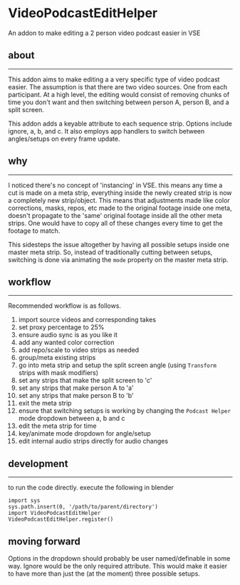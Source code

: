 # VideoPodcastEditHelper

An addon to make editing a 2 person video podcast easier in VSE

## about
---

This addon aims to make editing a a very specific type of video podcast easier. The assumption is that there are two video sources. One from each participant. At a high level, the editing would consist of removing chunks of time you don't want and then switching between person A, person B, and a split screen.

This addon adds a keyable attribute to each sequence strip. Options include ignore, a, b, and c. It also employs app handlers to switch between angles/setups on every frame update.

## why
---

I noticed there's no concept of 'instancing' in VSE. this means any time a cut is made on a meta strip, everything inside the newly created strip is now a completely new strip/object. This means that adjustments made like color corrections, masks, repos, etc made to the original footage inside one meta, doesn't propagate to the 'same' original footage inside all the other meta strips. One would have to copy all of these changes every time to get the footage to match. 

This sidesteps the issue altogether by having all possible setups inside one master meta strip. So, instead of traditionally cutting between setups, switching is done via animating the `mode` property on the master meta strip.
## workflow
---

Recommended workflow is as follows.

1. import source videos and corresponding takes
2. set proxy percentage to 25%
3. ensure audio sync is as you like it
4. add any wanted color correction 
5. add repo/scale to video strips as needed
6. group/meta existing strips
7. go into meta strip and setup the split screen angle (using `Transform` strips with mask modifiers)
8. set any strips that make the split screen to 'c'
9. set any strips that make person A to 'a'
10. set any strips that make person B to 'b'
11. exit the meta strip
12. ensure that switching setups is working by changing the `Podcast Helper` mode dropdown between a, b and c
13. edit the meta strip for time
14. key/animate mode dropdown for angle/setup
15. edit internal audio strips directly for audio changes

## development
---

to run the code directly. execute the following in blender

    import sys
    sys.path.insert(0, '/path/to/parent/directory')
    import VideoPodcastEditHelper
    VideoPodcastEditHelper.register()


## moving forward

Options in the dropdown should probably be user named/definable in some way. Ignore would be the only required attribute. This would make it easier to have more than just the (at the moment) three possible setups.